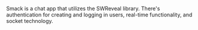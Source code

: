 Smack is a chat app that utilizes the SWReveal library. There's authentication for creating and logging in users, real-time functionality, and socket technology.
